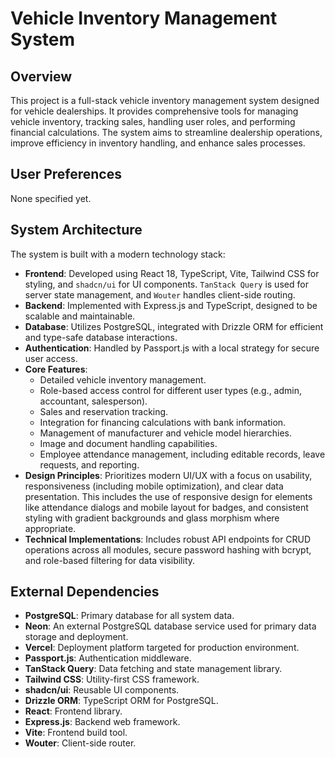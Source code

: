 # Vehicle Inventory Management System

## Overview
This project is a full-stack vehicle inventory management system designed for vehicle dealerships. It provides comprehensive tools for managing vehicle inventory, tracking sales, handling user roles, and performing financial calculations. The system aims to streamline dealership operations, improve efficiency in inventory handling, and enhance sales processes.

## User Preferences
None specified yet.

## System Architecture
The system is built with a modern technology stack:
- **Frontend**: Developed using React 18, TypeScript, Vite, Tailwind CSS for styling, and `shadcn/ui` for UI components. `TanStack Query` is used for server state management, and `Wouter` handles client-side routing.
- **Backend**: Implemented with Express.js and TypeScript, designed to be scalable and maintainable.
- **Database**: Utilizes PostgreSQL, integrated with Drizzle ORM for efficient and type-safe database interactions.
- **Authentication**: Handled by Passport.js with a local strategy for secure user access.
- **Core Features**:
    - Detailed vehicle inventory management.
    - Role-based access control for different user types (e.g., admin, accountant, salesperson).
    - Sales and reservation tracking.
    - Integration for financing calculations with bank information.
    - Management of manufacturer and vehicle model hierarchies.
    - Image and document handling capabilities.
    - Employee attendance management, including editable records, leave requests, and reporting.
- **Design Principles**: Prioritizes modern UI/UX with a focus on usability, responsiveness (including mobile optimization), and clear data presentation. This includes the use of responsive design for elements like attendance dialogs and mobile layout for badges, and consistent styling with gradient backgrounds and glass morphism where appropriate.
- **Technical Implementations**: Includes robust API endpoints for CRUD operations across all modules, secure password hashing with bcrypt, and role-based filtering for data visibility.

## External Dependencies
- **PostgreSQL**: Primary database for all system data.
- **Neon**: An external PostgreSQL database service used for primary data storage and deployment.
- **Vercel**: Deployment platform targeted for production environment.
- **Passport.js**: Authentication middleware.
- **TanStack Query**: Data fetching and state management library.
- **Tailwind CSS**: Utility-first CSS framework.
- **shadcn/ui**: Reusable UI components.
- **Drizzle ORM**: TypeScript ORM for PostgreSQL.
- **React**: Frontend library.
- **Express.js**: Backend web framework.
- **Vite**: Frontend build tool.
- **Wouter**: Client-side router.